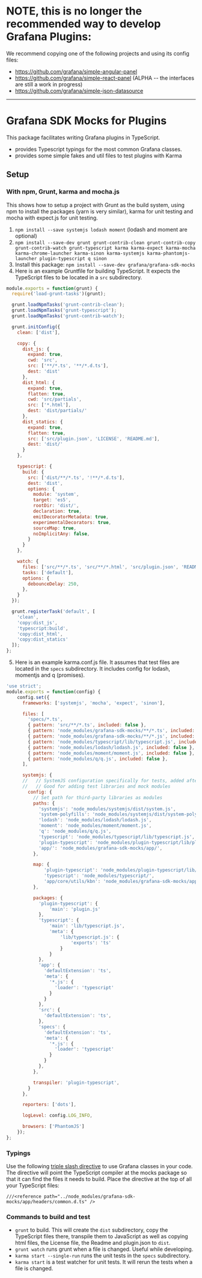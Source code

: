 # NOTE, this is no longer the recommended way to develop Grafana Plugins:

We recommend copying one of the following projects and using its config files:
* https://github.com/grafana/simple-angular-panel
* https://github.com/grafana/simple-react-panel  (ALPHA -- the interfaces are still a work in progress)
* https://github.com/grafana/simple-json-datasource

---

# Grafana SDK Mocks for Plugins

This package facilitates writing Grafana plugins in TypeScript.

- provides Typescript typings for the most common Grafana classes.
- provides some simple fakes and util files to test plugins with Karma

## Setup

### With npm, Grunt, karma and mocha.js

This shows how to setup a project with Grunt as the build system, using npm to install the packages (yarn is very similar), karma for unit testing and mocha with expect.js for unit testing.

1. `npm install --save systemjs lodash moment` (lodash and moment are optional)
2. `npm install --save-dev grunt grunt-contrib-clean grunt-contrib-copy grunt-contrib-watch grunt-typescript karma karma-expect karma-mocha karma-chrome-launcher karma-sinon karma-systemjs karma-phantomjs-launcher plugin-typescript q sinon`
3. Install this package: `npm install --save-dev grafana/grafana-sdk-mocks`
4. Here is an example Gruntfile for building TypeScript. It expects the TypeScript files to be located in a `src` subdirectory.

```js
module.exports = function(grunt) {
  require('load-grunt-tasks')(grunt);

  grunt.loadNpmTasks('grunt-contrib-clean');
  grunt.loadNpmTasks('grunt-typescript');
  grunt.loadNpmTasks('grunt-contrib-watch');

  grunt.initConfig({
    clean: ['dist'],

    copy: {
      dist_js: {
        expand: true,
        cwd: 'src',
        src: ['**/*.ts', '**/*.d.ts'],
        dest: 'dist'
      },
      dist_html: {
        expand: true,
        flatten: true,
        cwd: 'src/partials',
        src: ['*.html'],
        dest: 'dist/partials/'
      },
      dist_statics: {
        expand: true,
        flatten: true,
        src: ['src/plugin.json', 'LICENSE', 'README.md'],
        dest: 'dist/'
      }
    },

    typescript: {
      build: {
        src: ['dist/**/*.ts', '!**/*.d.ts'],
        dest: 'dist',
        options: {
          module: 'system',
          target: 'es5',
          rootDir: 'dist/',
          declaration: true,
          emitDecoratorMetadata: true,
          experimentalDecorators: true,
          sourceMap: true,
          noImplicitAny: false,
        }
      }
    },

    watch: {
      files: ['src/**/*.ts', 'src/**/*.html', 'src/plugin.json', 'README.md'],
      tasks: ['default'],
      options: {
        debounceDelay: 250,
      },
    }
  });

  grunt.registerTask('default', [
    'clean',
    'copy:dist_js',
    'typescript:build',
    'copy:dist_html',
    'copy:dist_statics'
  ]);
};
```
5. Here is an example karma.conf.js file. It assumes that test files are located in the `specs` subdirectory. It includes config for lodash, momentjs and q (promises).

```js
'use strict';
module.exports = function(config) {
    config.set({
      frameworks: ['systemjs', 'mocha', 'expect', 'sinon'],

      files: [
        'specs/*.ts',
        { pattern: 'src/**/*.ts', included: false },
        { pattern: 'node_modules/grafana-sdk-mocks/**/*.ts', included: false },
        { pattern: 'node_modules/grafana-sdk-mocks/**/*.js', included: false },
        { pattern: 'node_modules/typescript/lib/typescript.js', included: false },
        { pattern: 'node_modules/lodash/lodash.js', included: false },
        { pattern: 'node_modules/moment/moment.js', included: false },
        { pattern: 'node_modules/q/q.js', included: false },
      ],

      systemjs: {
      //   // SystemJS configuration specifically for tests, added after your config file.
      //   // Good for adding test libraries and mock modules
        config: {
          // Set path for third-party libraries as modules
          paths: {
            'systemjs': 'node_modules/systemjs/dist/system.js',
            'system-polyfills': 'node_modules/systemjs/dist/system-polyfills.js',
            'lodash': 'node_modules/lodash/lodash.js',
            'moment': 'node_modules/moment/moment.js',
            'q': 'node_modules/q/q.js',
            'typescript': 'node_modules/typescript/lib/typescript.js',
            'plugin-typescript': 'node_modules/plugin-typescript/lib/plugin.js',
            'app/': 'node_modules/grafana-sdk-mocks/app/',
          },

          map: {
              'plugin-typescript': 'node_modules/plugin-typescript/lib/',
              'typescript': 'node_modules/typescript/',
              'app/core/utils/kbn': 'node_modules/grafana-sdk-mocks/app/core/utils/kbn.js'
          },

          packages: {
            'plugin-typescript': {
                'main': 'plugin.js'
            },
            'typescript': {
                'main': 'lib/typescript.js',
                'meta': {
                    'lib/typescript.js': {
                        'exports': 'ts'
                    }
                }
            },
            'app': {
              'defaultExtension': 'ts',
              'meta': {
                '*.js': {
                  'loader': 'typescript'
                }
              }
            },
            'src': {
              'defaultExtension': 'ts',
            },
            'specs': {
              'defaultExtension': 'ts',
              'meta': {
                '*.js': {
                  'loader': 'typescript'
                }
              }
            },
          },

          transpiler: 'plugin-typescript',
        }
      },

      reporters: ['dots'],

      logLevel: config.LOG_INFO,

      browsers: ['PhantomJS']
    });
};
```

### Typings

Use the following [triple slash directive](https://www.typescriptlang.org/docs/handbook/triple-slash-directives.html) to use Grafana classes in your code. The directive will point the TypeScript compiler at the mocks package so that it can find the files it needs to build. Place the directive at the top of all your TypeScript files:

```
///<reference path="../node_modules/grafana-sdk-mocks/app/headers/common.d.ts" />
```


### Commands to build and test

- `grunt` to build. This will create the `dist` subdirectory, copy the TypeScript files there, transpile them to JavaScript as well as copying html files, the License file, the Readme and plugin.json to `dist`.
- `grunt watch` runs grunt when a file is changed. Useful while developing.
- `karma start --single-run` runs the unit tests in the `specs` subdirectory.
- `karma start` is a test watcher for unit tests. It will rerun the tests when a file is changed.
